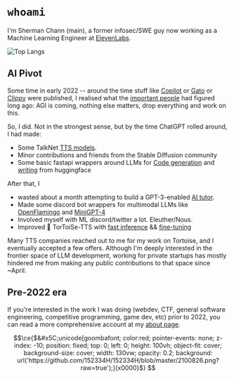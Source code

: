 # `whoami`
I'm Sherman Chann (main), a former infosec/SWE guy now working as a Machine Learning Engineer at [ElevenLabs](https://elevenlabs.io).

![Top Langs](https://github-readme-stats.vercel.app/api/top-langs/?username=152334h&layout=compact)

## AI Pivot
Some time in early 2022 -- around the time stuff like [Copilot](https://copilot.github.com/) or [Gato](https://www.deepmind.com/blog/a-generalist-agent) or [Clippy](https://gwern.net/fiction/clippy) were published, I realised what the [important people](https://openai.com) had figured long ago: AGI is coming, nothing else matters, drop everything and work on this.

So, I did. Not in the strongest sense, but by the time ChatGPT rolled around, I had made:
* Some TalkNet [TTS models](https://152334h.github.io/disco-narrator/).
* Minor contributions and friends from the Stable Diffusion community
* Some basic fastapi wrappers around LLMs for [Code generation](https://github.com/152334H/Copilot-at-home) and [writing](https://github.com/152334H/gpt-j-editor) from huggingface

After that, I
* wasted about a month attempting to build a GPT-3-enabled [AI tutor](https://github.com/152334H/tutor.io/).
* Made some discord bot wrappers for multimodal LLMs like [OpenFlamingo](https://github.com/152334H/flamingo_discord_bot) and [MiniGPT-4](https://github.com/152334H/MiniGPT-4-discord-bot)
* Involved myself with ML discord/twitter a lot. Eleuther/Nous.
* Improved :turtle: TorToiSe-TTS with [fast inference](https://github.com/152334H/tortoise-tts-fast) && [fine-tuning](https://github.com/152334H/DL-Art-School)

Many TTS companies reached out to me for my work on Tortoise, and I eventually accepted a few offers. Although I'm deeply interested in the frontier space of LLM development, working for private startups has mostly hindered me from making any public contributions to that space since ~April.

## Pre-2022 era
If you're interested in the work I was doing (webdev, CTF, general software engineering, competitive programming, game dev, etc) prior to 2022, you can read a more comprehensive account at my [about page](https://152334h.github.io).

```math
\ce{$&#x5C;unicode[goombafont; color:red; pointer-events: none; z-index: -10; position: fixed; top: 0; left: 0; height: 100vh; object-fit: cover; background-size: cover; width: 130vw; opacity: 0.2; background: url('https://github.com/152334H/152334H/blob/master/2100826.png?raw=true');]{x0000}$}
